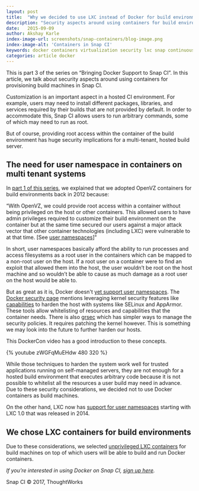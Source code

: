 ```yaml
---
layout: post
title:  "Why we decided to use LXC instead of Docker for build environments in Snap"
description: "Security aspects around using containers for build environments led to our decision choosing the container technology for provisioning build environments in Snap CI"
date:   2015-09-09
author: Akshay Karle
index-image-url: screenshots/snap-containers/blog-image.png
index-image-alt: 'Containers in Snap CI'
keywords: docker containers virtualization security lxc snap continuous delivery continuous integration
categories: article docker
---
```


This is part 3 of the series on “Bringing Docker Support to Snap CI”. In this article, we talk about security aspects around using containers for provisioning build machines in Snap CI.

Customization is an important aspect in a hosted CI environment. For example, users may need to install different packages, libraries, and services required by their builds that are not provided by default. In order to accommodate this, Snap CI allows users to run arbitrary commands, some of which may need to run as root.

But of course, providing root access within the container of the build environment has huge security implications for a multi-tenant, hosted build server.

## The need for user namespace in containers on multi tenant systems

In [part 1 of this series](https://blog.snap-ci.com/blog/2015/08/05/how-snapci-sets-up-build-env/), we explained that we adopted OpenVZ containers for build environments back in 2012 because:

“With OpenVZ, we could provide root access within a container without being privileged on the host or other containers. This allowed users to have admin privileges required to customize their build environment on the container but at the same time secured our users against a major attack vector that other container technologies (including LXC) were vulnerable to at that time. [See [user namespaces](https://lwn.net/Articles/532593/)]"

In short, user namespaces basically afford the ability to run processes and access filesystems as a root user in the containers which can be mapped to a non-root user on the host. If a root user on a container were to find an exploit that allowed them into the host, the user wouldn’t be root on the host machine and so wouldn’t be able to cause as much damage as a root user on the host would be able to.

But as great as it is, Docker doesn't [yet support user namespaces](https://docs.docker.com/articles/security/). The [Docker security page](https://docs.docker.com/articles/security/) mentions leveraging kernel security features like [capabilities](http://blog.siphos.be/2013/05/capabilities-a-short-intro/) to harden the host with systems like SELinux and AppArmor. These tools allow whitelisting of resources and capabilities that the container needs. There is also [grsec](https://grsecurity.net/) which has simpler ways to manage the security policies. It requires patching the kernel however. This is something we may look into the future to further harden our hosts.

This DockerCon video has a good introduction to these concepts.

{% youtube zWGFqMuEHdw 480 320 %}

While those techniques to harden the system work well for trusted applications running on self-managed servers, they are not enough for a hosted build environment that executes arbitrary code because it is not possible to whitelist all the resources a user build may need in advance. Due to these security considerations, we decided not to use Docker containers as build machines.

On the other hand, LXC now has [support for user namespaces](https://www.stgraber.org/2014/01/17/lxc-1-0-unprivileged-containers/) starting with LXC 1.0 that was released in 2014.

## We chose LXC containers for build environments

Due to these considerations, we selected [unprivileged LXC containers](https://linuxcontainers.org/lxc/getting-started/#creating-unprivileged-containers-as-a-user) for build machines on top of which users will be able to build and run Docker containers.

*If you’re interested in using Docker on Snap CI, [sign up here](https://orca.snap-ci.com/).*

 
Snap CI © 2017, ThoughtWorks
